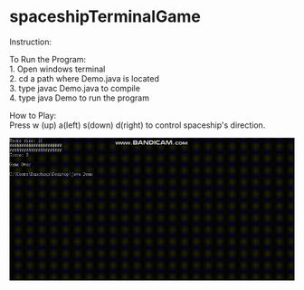 # spaceshipTerminalGame

Instruction:

To Run the Program:
</br>1. Open windows terminal
</br>2. cd a path where Demo.java is located
</br>3. type javac Demo.java to compile
</br>4. type java Demo to run the program

How to Play:
</br>Press w (up) a(left) s(down) d(right) to control spaceship's direction.

![image](https://github.com/dunchuan/spaceshipTerminalGame/blob/main/bandicam%202021-06-06%2009-57-17-919.gif)
